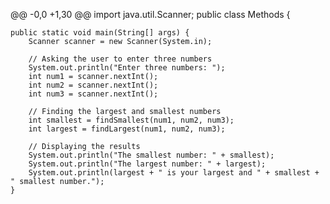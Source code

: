 @@ -0,0 +1,30 @@
import java.util.Scanner;
public class Methods {

    public static void main(String[] args) {
        Scanner scanner = new Scanner(System.in);

        // Asking the user to enter three numbers
        System.out.println("Enter three numbers: ");
        int num1 = scanner.nextInt();
        int num2 = scanner.nextInt();
        int num3 = scanner.nextInt();

        // Finding the largest and smallest numbers
        int smallest = findSmallest(num1, num2, num3);
        int largest = findLargest(num1, num2, num3);

        // Displaying the results
        System.out.println("The smallest number: " + smallest);
        System.out.println("The largest number: " + largest);
        System.out.println(largest + " is your largest and " + smallest + " smallest number.");
    }
